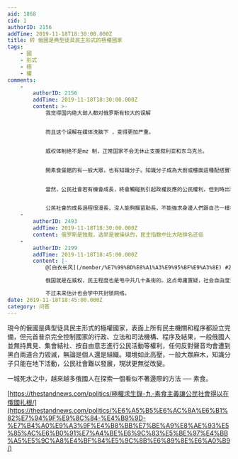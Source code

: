 ```yaml
---
aid: 1868
cid: 1
authorID: 2156
addTime: 2019-11-18T18:30:00.000Z
title: 转 俄國是典型徒具民主形式的極權國家
tags:
    - 國
    - 形式
    - 極
    - 權
comments:
    -
        authorID: 2156
        addTime: 2019-11-18T18:30:00.000Z
        content: >-
            我觉得国内绝大部人都对俄罗斯有较大的误解


            而且这个误解在媒体洗脑下 ，变得更加严重。


            威权体制绝不是mz 制，正常国家不会无休止支援叙利亚和东乌克兰。


            開素食餐館的有一般大眾，也有知識分子。知識分子成為大廚或樓面這種配搭實在奇葩，在煮食或與人客閒聊之間一套有關素食和社會的思想系統逐漸成形，並經由素食餐館的網絡傳遍社會。素食直接讓人聯想起動物權利，亦會聯繫到生態環境保護和食物安全知情權，這些會引起對公民基本權利的認識和探討，由於從衣食住行等貼身生活切入的權利人民容易明白亦願意爭取，俄國公民社會近幾年終有發展，雖然不著痕跡，其實也好，如此不易引起政權反應，公民社會才有機會扎根成長。


            當然，公民社會若有機會成長，終會觸碰到引起政權反應的公民權利，但到時出現的社會運動有人民廣泛支持，才有機會成功。


            公民社會的成長過程很漫長，沒人能夠揠苗助長，不能強求身邊人們跟自己一樣擁抱自由、平等、博愛並為此獻身，但可鼓勵他們一星期素食一餐的吧，他們多半會的，是嗎？
    -
        authorID: 2493
        addTime: 2019-11-18T18:30:00.000Z
        content: 俄罗斯是独裁，选举是被操纵的，民主指数中比大陆排名还低
    -
        authorID: 2199
        addTime: 2019-11-18T18:45:00.000Z
        content: |-
            @[白衣长风](/member/%E7%99%BD%E8%A1%A3%E9%95%BF%E9%A3%8E) #2

            俄国就是在威权，民主程度也是甩中共几十条街的。这点毋庸置疑，社会自由度更是高过你共几百条街了。

            不过未来估计也会学中共封锁网络。
date: 2019-11-18T18:45:00.000Z
category: 问答
---
```


現今的俄國是典型徒具民主形式的極權國家，表面上所有民主機關和程序都設立完備，但元首普京完全控制國家的行政、立法和司法機構、程序及結果，一般俄國人並無持異見、集會結社、按自由意志進行公民活動等權利，任何反對聲音均會遭到黑白兩道合力毀滅，無論是個人還是組織。環境如此高壓，一般大眾麻木，知識分子只能在地下活動，公民社會難以發展，現狀更無從改變。

一城死水之中，越來越多俄國人在探索一個看似不著邊際的方法 ── 素食。

[https://thestandnews.com/politics/極權求生錄-九-素食主義讓公民社會得以在俄國扎根/](https://thestandnews.com/politics/%E6%A5%B5%E6%AC%8A%E6%B1%82%E7%94%9F%E9%8C%84-%E4%B9%9D-%E7%B4%A0%E9%A3%9F%E4%B8%BB%E7%BE%A9%E8%AE%93%E5%85%AC%E6%B0%91%E7%A4%BE%E6%9C%83%E5%BE%97%E4%BB%A5%E5%9C%A8%E4%BF%84%E5%9C%8B%E6%89%8E%E6%A0%B9/)
